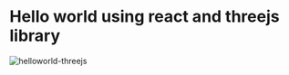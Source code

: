 # Hello world using react and threejs library

![helloworld-threejs](https://user-images.githubusercontent.com/62818757/169719641-083530fc-325f-49a6-8ca8-cc98698ad6cd.png)
